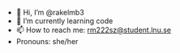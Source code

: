 - 👋 Hi, I’m @rakelmb3
- 🌱 I’m currently learning code
- 📫 How to reach me: rm222sz@student.lnu.se
- Pronouns: she/her

<!---
rakelmb3/rakelmb3 is a ✨ special ✨ repository because its `README.md` (this file) appears on your GitHub profile.
You can click the Preview link to take a look at your changes.
--->
